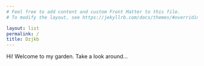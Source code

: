 ```yaml
---
# Feel free to add content and custom Front Matter to this file.
# To modify the layout, see https://jekyllrb.com/docs/themes/#overriding-theme-defaults

layout: list
permalink: /
title: Dzjkb
---
```


Hi! Welcome to my garden. Take a look around...
